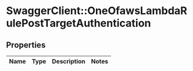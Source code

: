 # SwaggerClient::OneOfawsLambdaRulePostTargetAuthentication

## Properties
Name | Type | Description | Notes
------------ | ------------- | ------------- | -------------

